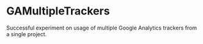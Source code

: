 # GAMultipleTrackers

Successful experiment on usage of multiple Google Analytics trackers from a single project. 

